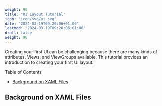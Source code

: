 ```yaml
---
weight: 90
title: "UI Layout Tutorial"
icon: "icon/svg/ui.svg"
date: "2024-03-19T09:20:06+01:00"
lastmod: "2024-03-19T09:20:06+01:00"
draft: false
weight: 90
---
```


Creating your first UI can be challenging because there are many kinds of attributes, Views, and ViewGroups available.
This tutorial provides an introduction to creating your first UI layout.

Table of Contents
- [Background on XAML Files](#background-on-xaml-files)


## Background on XAML Files

